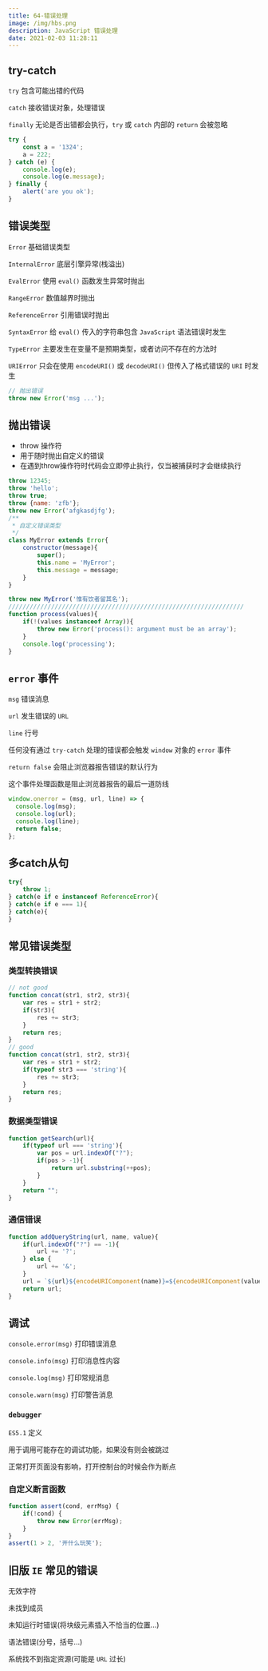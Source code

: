 ```yaml
---
title: 64-错误处理
image: /img/hbs.png
description: JavaScript 错误处理
date: 2021-02-03 11:28:11
---
```



## try-catch

`try` 包含可能出错的代码

`catch` 接收错误对象，处理错误

`finally` 无论是否出错都会执行，`try` 或 `catch` 内部的 `return` 会被忽略

```js
try {
	const a = '1324';
	a = 222;
} catch (e) {
	console.log(e);
	console.log(e.message);
} finally {
	alert('are you ok');
}
```

## 错误类型

`Error` 基础错误类型

`InternalError` 底层引擎异常(栈溢出)

`EvalError` 使用 `eval()` 函数发生异常时抛出

`RangeError` 数值越界时抛出

`ReferenceError` 引用错误时抛出

`SyntaxError` 给 `eval()` 传入的字符串包含 `JavaScript` 语法错误时发生

`TypeError` 主要发生在变量不是预期类型，或者访问不存在的方法时

`URIError` 只会在使用 `encodeURI()` 或 `decodeURI()` 但传入了格式错误的 `URI` 时发生

```js
// 抛出错误
throw new Error('msg ...');
```

## 抛出错误

- throw 操作符
- 用于随时抛出自定义的错误
- 在遇到throw操作符时代码会立即停止执行，仅当被捕获时才会继续执行

```js
throw 12345;
throw 'hello';
throw true;
throw {name: 'zfb'};
throw new Error('afgkasdjfg');
/**
 * 自定义错误类型
 */
class MyError extends Error{
	constructor(message){
		super();
		this.name = 'MyError';
		this.message = message;
	}
}

throw new MyError('惟有饮者留其名');
//////////////////////////////////////////////////////////////////
function process(values){
	if(!(values instanceof Array)){
		throw new Error('process(): argument must be an array');
	}
	console.log('processing');
}
```

## `error` 事件

`msg` 错误消息

`url` 发生错误的 `URL`

`line` 行号

任何没有通过 `try-catch` 处理的错误都会触发 `window` 对象的 `error` 事件

`return false` 会阻止浏览器报告错误的默认行为

这个事件处理函数是阻止浏览器报告的最后一道防线

```js
window.onerror = (msg, url, line) => {
  console.log(msg);
  console.log(url);
  console.log(line);
  return false;
};
```

## 多catch从句

```js
try{
	throw 1;
} catch(e if e instanceof ReferenceError){
} catch(e if e === 1){
} catch(e){
}
```

## 常见错误类型

### 类型转换错误

```js
// not good
function concat(str1, str2, str3){
	var res = str1 + str2;
	if(str3){
		res += str3;
	}
	return res;
}
// good
function concat(str1, str2, str3){
	var res = str1 + str2;
	if(typeof str3 === 'string'){
		res += str3;
	}
	return res;
}
```

### 数据类型错误

```js
function getSearch(url){
	if(typeof url === 'string'){
		var pos = url.indexOf("?");
		if(pos > -1){
			return url.substring(++pos);
		}
	}
	return "";
}
```

### 通信错误

```js
function addQueryString(url, name, value){
	if(url.indexOf("?") == -1){
		url += '?';
	} else {
		url += '&';
	}
	url = `${url}${encodeURIComponent(name)}=${encodeURIComponent(value)}`;
	return url;
}
```

## 调试

`console.error(msg)` 打印错误消息

`console.info(msg)` 打印消息性内容

`console.log(msg)` 打印常规消息

`console.warn(msg)` 打印警告消息

### `debugger`

`ES5.1` 定义

用于调用可能存在的调试功能，如果没有则会被跳过

正常打开页面没有影响，打开控制台的时候会作为断点

### 自定义断言函数

```js
function assert(cond, errMsg) {
	if(!cond) {
		throw new Error(errMsg);
	}
}
assert(1 > 2, '开什么玩笑');
```

## 旧版 `IE` 常见的错误

无效字符

未找到成员

未知运行时错误(将块级元素插入不恰当的位置...)

语法错误(分号，括号...)

系统找不到指定资源(可能是 `URL` 过长)